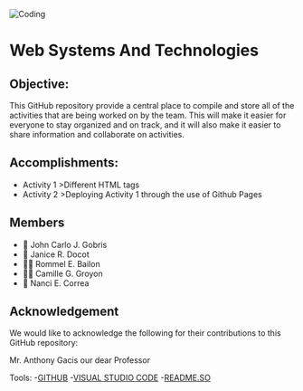 ![Coding](https://www.hostinger.com/tutorials/wp-content/uploads/sites/2/2021/08/learn-coding-online-for-free.webp)
# Web Systems And Technologies

## Objective:
This GitHub repository provide a central place to compile and store all of the activities that are being worked on by the team. This will make it easier for everyone to stay organized and on track, and it will also make it easier to share information and collaborate on activities.

## Accomplishments:
- Activity 1 >Different HTML tags
- Activity 2 >Deploying Activity 1 through the use of Github Pages

## Members
- 👨 John Carlo J. Gobris
- 👧 Janice R. Docot
- 👨‍🦱 Rommel E. Bailon 
- 👱‍♀️ Camille G. Groyon
- 👦 Nanci E. Correa
  
## Acknowledgement
We would like to acknowledge the following for their contributions to this GitHub repository:

Mr. Anthony Gacis our dear Professor

Tools:
-[GITHUB](https://github.com/)
-[VISUAL STUDIO CODE](https://code.visualstudio.com/)
-[README.SO](https://readme.so/)




